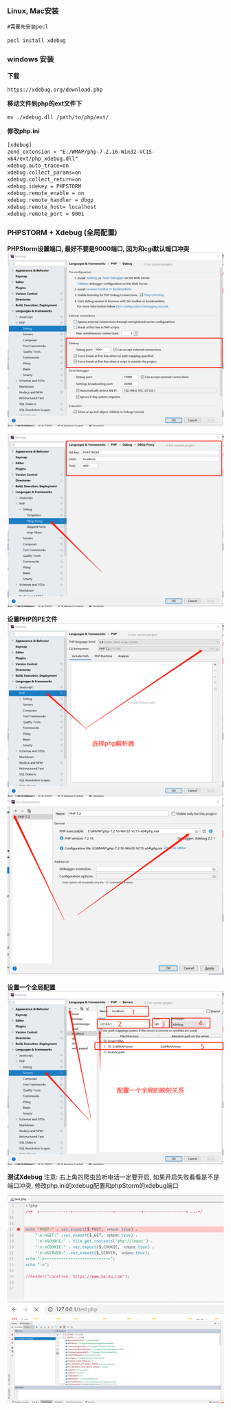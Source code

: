 ### Linux, Mac安装
```
#需要先安装pecl

pecl install xdebug
```

### windows 安装

**下载**
```
https://xdebug.org/download.php
```

**移动文件到php的ext文件下**
```
mv ./xdebug.dll /path/to/php/ext/
```

**修改php.ini**
```
[xdebug]
zend_extension = "E:/WMAP/php-7.2.16-Win32-VC15-x64/ext/php_xdebug.dll"
xdebug.auto_trace=on
xdebug.collect_params=on
xdebug.collect_return=on
xdebug.idekey = PHPSTORM
xdebug.remote_enable = on
xdebug.remote_handler = dbgp
xdebug.remote_host= localhost
xdebug.remote_port = 9001
```

### PHPSTORM + Xdebug (全局配置)

**PHPStorm设置端口, 最好不要是9000端口, 因为和cgi默认端口冲突**
![](/assets/wx0511.png)

![](/assets/wx_20190511192512.png)

**设置PHP的PE文件**
![](/assets/wx_20190511192634.png)
![](/assets/wx_20190511192710.png)

**设置一个全局配置**
![](/assets/wx_20190511192928.png)

**测试Xdebug**
注意: 右上角的爬虫监听电话一定要开启, 如果开启失败看看是不是端口冲突, 修改php.ini的xdebug配置和phpStorm的xdebug端口

![](/assets/wx_20190511193033.png)
![](/assets/wx_20190511193056.png)
![](/assets/wx_20190511193154.png)
